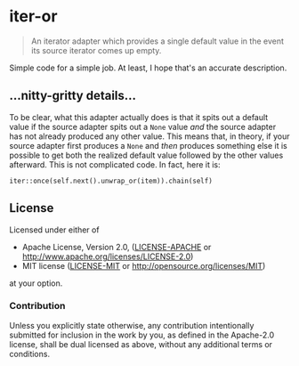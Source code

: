 # iter-or

> An iterator adapter which provides a single default value in the event its source iterator comes up empty.

Simple code for a simple job. At least, I hope that's an accurate description.

## ...nitty-gritty details...

To be clear, what this adapter actually does is that it spits out a default value if the source adapter spits out a `None` value *and* the source adapter has not already produced any other value. This means that, in theory, if your source adapter first produces a `None` and *then* produces something else it is possible to get both the realized default value followed by the other values afterward. This is not complicated code. In fact, here it is:

    iter::once(self.next().unwrap_or(item)).chain(self)

## License

Licensed under either of

 * Apache License, Version 2.0, ([LICENSE-APACHE][license-url-ap2] or http://www.apache.org/licenses/LICENSE-2.0)
 * MIT license ([LICENSE-MIT][license-url-mit] or http://opensource.org/licenses/MIT)

at your option.

### Contribution

Unless you explicitly state otherwise, any contribution intentionally submitted for inclusion in the work by you, as defined in the Apache-2.0 license, shall be dual licensed as above, without any additional terms or conditions.

[license-url-mit]: https://github.com/archer884/iter-or/blob/master/LICENSE-MIT
[license-url-ap2]: https://github.com/archer884/iter-or/blob/master/LICENSE-APACHE
